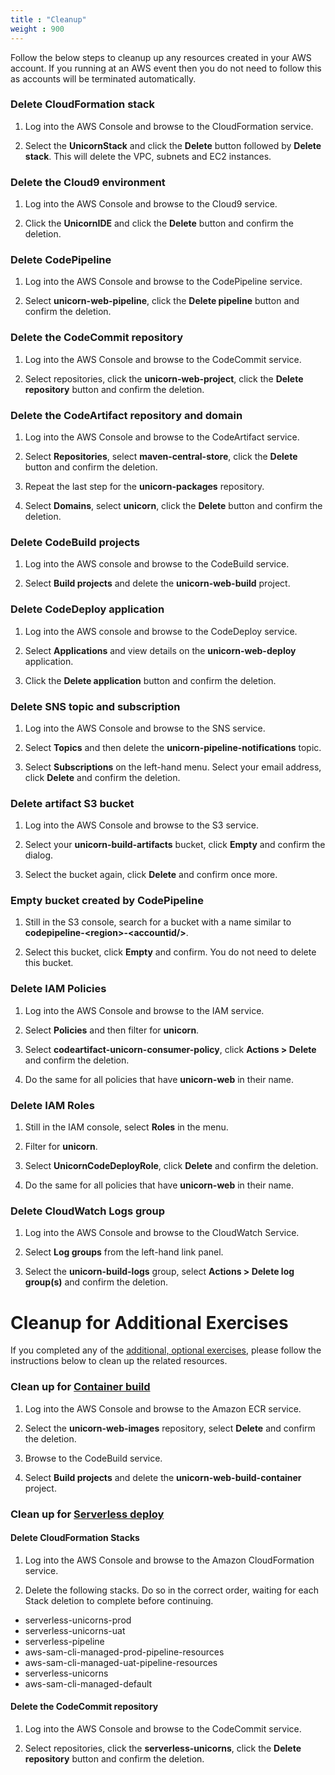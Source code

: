```yaml
---
title : "Cleanup"
weight : 900
---
```


Follow the below steps to cleanup up any resources created in your AWS account. If you running at an AWS event then you do not need to follow this as accounts will be terminated automatically.

### Delete CloudFormation stack
1. Log into the AWS Console and browse to the CloudFormation service.

2. Select the **UnicornStack** and click the **Delete** button followed by **Delete stack**. This will delete the VPC, subnets and EC2 instances.

### Delete the Cloud9 environment
1. Log into the AWS Console and browse to the Cloud9 service.

2. Click the **UnicornIDE** and click the **Delete** button and confirm the deletion.


### Delete CodePipeline
1. Log into the AWS Console and browse to the CodePipeline service.

2. Select **unicorn-web-pipeline**, click the **Delete pipeline** button and confirm the deletion.

### Delete the CodeCommit repository
1. Log into the AWS Console and browse to the CodeCommit service.

2. Select repositories, click the **unicorn-web-project**, click the **Delete repository** button and confirm the deletion.

### Delete the CodeArtifact repository and domain
1. Log into the AWS Console and browse to the CodeArtifact service.

2. Select **Repositories**, select **maven-central-store**, click the **Delete** button and confirm the deletion.

3. Repeat the last step for the **unicorn-packages** repository.

4. Select **Domains**, select **unicorn**, click the **Delete** button and confirm the deletion.

### Delete CodeBuild projects
1. Log into the AWS console and browse to the CodeBuild service.

2. Select **Build projects** and delete the **unicorn-web-build** project.

### Delete CodeDeploy application
1. Log into the AWS console and browse to the CodeDeploy service.

2. Select **Applications** and view details on the **unicorn-web-deploy** application.

3. Click the **Delete application** button and confirm the deletion.

### Delete SNS topic and subscription
1. Log into the AWS Console and browse to the SNS service.

2. Select **Topics** and then delete the **unicorn-pipeline-notifications** topic.

3. Select **Subscriptions** on the left-hand menu. Select your email address, click **Delete** and confirm the deletion.

### Delete artifact S3 bucket
1. Log into the AWS Console and browse to the S3 service.

2. Select your **unicorn-build-artifacts** bucket, click **Empty** and confirm the dialog.

3. Select the bucket again, click **Delete** and confirm once more.

### Empty bucket created by CodePipeline
1. Still in the S3 console, search for a bucket with a name similar to **codepipeline-\<region\>-\<accountid/>**.

2. Select this bucket, click **Empty** and confirm. You do not need to delete this bucket.

### Delete IAM Policies
1. Log into the AWS Console and browse to the IAM service.

2. Select **Policies** and then filter for **unicorn**.

3. Select **codeartifact-unicorn-consumer-policy**, click **Actions > Delete** and confirm the deletion.

4. Do the same for all policies that have **unicorn-web** in their name.

### Delete IAM Roles
1. Still in the IAM console, select **Roles** in the menu.

2. Filter for **unicorn**.

3. Select **UnicornCodeDeployRole**, click **Delete** and confirm the deletion.

4. Do the same for all policies that have **unicorn-web** in their name.

### Delete CloudWatch Logs group
1. Log into the AWS Console and browse to the CloudWatch Service.

2. Select **Log groups** from the left-hand link panel.

3. Select the **unicorn-build-logs** group, select **Actions > Delete log group(s)** and confirm the deletion.

# Cleanup for Additional Exercises

If you completed any of the [additional, optional exercises](../additional-exercises/), please follow the instructions below to clean up the related resources.

### Clean up for [Container build](../additional-exercises/ecsdeploy/)

1. Log into the AWS Console and browse to the Amazon ECR service.

2. Select the **unicorn-web-images** repository, select **Delete** and confirm the deletion.

3. Browse to the CodeBuild service.

2. Select **Build projects** and delete the **unicorn-web-build-container** project.

### Clean up for [Serverless deploy](../additional-exercises/serverlessdeploy/)

#### Delete CloudFormation Stacks

1. Log into the AWS Console and browse to the Amazon CloudFormation service.

2. Delete the following stacks. Do so in the correct order, waiting for each Stack deletion to complete before continuing.

- serverless-unicorns-prod
- serverless-unicorns-uat
- serverless-pipeline
- aws-sam-cli-managed-prod-pipeline-resources
- aws-sam-cli-managed-uat-pipeline-resources
- serverless-unicorns
- aws-sam-cli-managed-default

#### Delete the CodeCommit repository

1. Log into the AWS Console and browse to the CodeCommit service.

2. Select repositories, click the **serverless-unicorns**, click the **Delete repository** button and confirm the deletion.